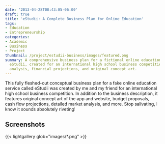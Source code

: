 ```yaml
---
date: '2013-04-28T00:43:05-06:00'
draft: true
title: 'eStudii: A Complete Business Plan for Online Education'
tags:
- Education
- Entrepreneurship
categories:
- Academic
- Business
- Project
thumbnail: /project/estudii-business/images/featured.png
summary: A comprehensive business plan for a fictional online education service called
  eStudii, created for an international high school business competition with market
  analysis, financial projections, and original concept art.
---
```

This fully fleshed-out conceptual business plan for a fake online education service called eStudii was created by me and my friend for an international high school business competition. In addition to the business description, it features original concept art of the app and website, budget proposals, cash flow projections, detailed market analysis, and more. Stop salivating, I know it sounds absolutely riveting!

## Screenshots

{{< lightgallery glob="images/*.png" >}}
